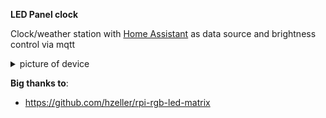 **LED Panel clock**  

Clock/weather station with [Home Assistant](https://www.home-assistant.io/) as data source and brightness control via mqtt
<details>
  <summary>picture of device</summary>

https://user-images.githubusercontent.com/14160356/206857211-8d43333a-2a5c-4fe0-a5b3-7af17c93118c.mp4
    
  </details>

**Big thanks to**:
* https://github.com/hzeller/rpi-rgb-led-matrix

